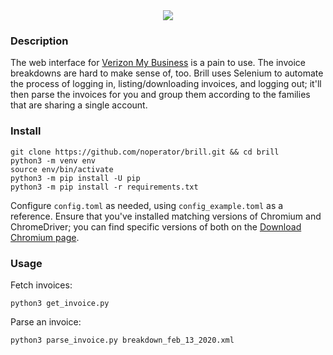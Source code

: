 <div align="center">
  <img src="https://i.imgflip.com/3r3rm5.jpg" />
</div>

### Description

The web interface for [Verizon My Business](b2b.verizonwireless.com/) is a pain to use. The invoice breakdowns are hard to make sense of, too. Brill uses Selenium to automate the process of logging in, listing/downloading invoices, and logging out; it'll then parse the invoices for you and group them according to the families that are sharing a single account.

### Install

```
git clone https://github.com/noperator/brill.git && cd brill
python3 -m venv env
source env/bin/activate
python3 -m pip install -U pip
python3 -m pip install -r requirements.txt
```

Configure `config.toml` as needed, using `config_example.toml` as a reference. Ensure that you've installed matching versions of Chromium and ChromeDriver; you can find specific versions of both on the [Download Chromium page](https://www.chromium.org/getting-involved/download-chromium).

### Usage
Fetch invoices:
```
python3 get_invoice.py
```

Parse an invoice:
```
python3 parse_invoice.py breakdown_feb_13_2020.xml
```
